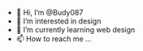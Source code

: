 - 👋 Hi, I’m @Budy087
- 👀 I’m interested in design
- 🌱 I’m currently learning web design
- 📫 How to reach me ...

<!---
Budy087/Budy087 is a ✨ special ✨ repository because its `README.md` (this file) appears on your GitHub profile.
You can click the Preview link to take a look at your changes.
--->
